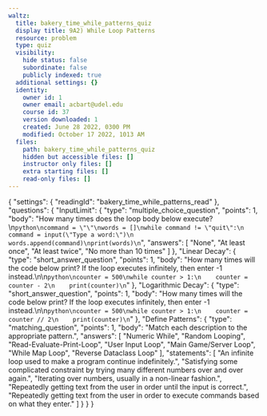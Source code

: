 ```yaml
---
waltz:
  title: bakery_time_while_patterns_quiz
  display title: 9A2) While Loop Patterns
  resource: problem
  type: quiz
  visibility:
    hide status: false
    subordinate: false
    publicly indexed: true
  additional settings: {}
  identity:
    owner id: 1
    owner email: acbart@udel.edu
    course id: 37
    version downloaded: 1
    created: June 28 2022, 0300 PM
    modified: October 17 2022, 1013 AM
  files:
    path: bakery_time_while_patterns_quiz
    hidden but accessible files: []
    instructor only files: []
    extra starting files: []
    read-only files: []
---
```

{
  "settings": {
    "readingId": "bakery_time_while_patterns_read"
  },
  "questions": {
    "InputLimit": {
      "type": "multiple_choice_question",
      "points": 1,
      "body": "How many times does the loop body below execute?\n```python\ncommand = \"\"\nwords = []\nwhile command != \"quit\":\n    command = input(\"Type a word:\")\n    words.append(command)\nprint(words)\n```",
      "answers": [
        "None",
        "At least once",
        "At least twice",
        "No more than 10 times"
      ]
    },
    "Linear Decay": {
      "type": "short_answer_question",
      "points": 1,
      "body": "How many times will the code below print? If the loop executes infinitely, then enter -1 instead.\n\n```python\ncounter = 500\nwhile counter > 1:\n    counter = counter - 2\n    print(counter)\n```"
    },
    "Logarithmic Decay": {
      "type": "short_answer_question",
      "points": 1,
      "body": "How many times will the code below print? If the loop executes infinitely, then enter -1 instead.\n\n```python\ncounter = 500\nwhile counter > 1:\n    counter = counter // 2\n    print(counter)\n```"
    },
    "Define Patterns": {
      "type": "matching_question",
      "points": 1,
      "body": "Match each description to the appropriate pattern.",
      "answers": [
        "Numeric While",
        "Random Looping",
        "Read-Evaluate-Print-Loop",
        "User Input Loop",
        "Main Game/Server Loop",
        "While Map Loop",
        "Reverse Dataclass Loop"
      ],
      "statements": [
        "An infinite loop used to make a program continue indefinitely.",
        "Satisfying some complicated constraint by trying many different numbers over and over again.",
        "Iterating over numbers, usually in a non-linear fashion.",
        "Repeatedly getting text from the user in order until the input is correct.",
        "Repeatedly getting text from the user in order to execute commands based on what they enter."
      ]
    }
  }
}